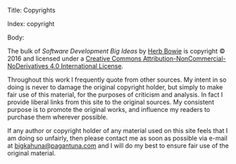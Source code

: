 Title: Copyrights

Index: copyright

Body:

<p>The bulk of <span xmlns:dct="http://purl.org/dc/terms/" href="http://purl.org/dc/dcmitype/Text" property="dct:title" rel="dct:type"><cite>Software Development Big Ideas</cite></span> by <a xmlns:cc="http://creativecommons.org/ns#" href="http://www.herbbowie.com" property="cc:attributionName" rel="cc:attributionURL">Herb Bowie</a> is copyright &copy; 2016 and licensed under a <a rel="license" href="http://creativecommons.org/licenses/by-nc-nd/4.0/">Creative Commons Attribution-NonCommercial-NoDerivatives 4.0 International License</a>.</p>

Throughout this work I frequently quote from other sources. My intent in so doing is never to damage the original copyright holder, but simply to make fair use of this material, for the purposes of criticism and analysis. In fact I provide liberal links from this site to the original sources. My consistent purpose is to promote the original works, and influence my readers to purchase them wherever possible.

If any author or copyright holder of any material used on this site feels that I am doing so unfairly, then please contact me as soon as possible via e-mail at <a href="mailto:bigkahuna@pagantuna.com">bigkahuna@pagantuna.com</a> and I will do my best to ensure fair use of the original material.


